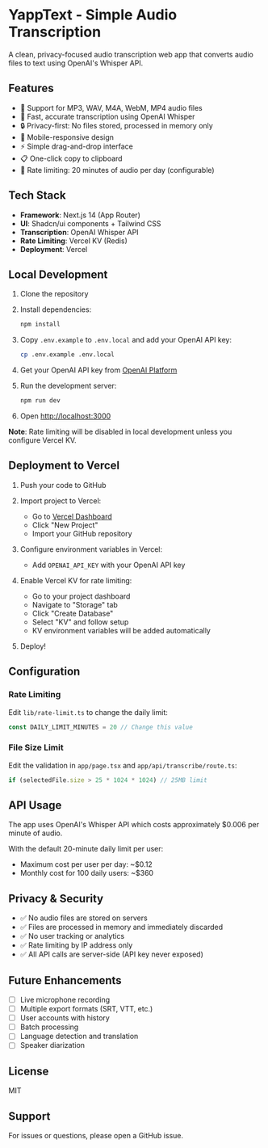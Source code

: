# YappText - Simple Audio Transcription

A clean, privacy-focused audio transcription web app that converts audio files to text using OpenAI's Whisper API.

## Features

- 🎵 Support for MP3, WAV, M4A, WebM, MP4 audio files
- 📝 Fast, accurate transcription using OpenAI Whisper
- 🔒 Privacy-first: No files stored, processed in memory only
- 📱 Mobile-responsive design
- ⚡ Simple drag-and-drop interface
- 📋 One-click copy to clipboard
- 🚦 Rate limiting: 20 minutes of audio per day (configurable)

## Tech Stack

- **Framework**: Next.js 14 (App Router)
- **UI**: Shadcn/ui components + Tailwind CSS
- **Transcription**: OpenAI Whisper API
- **Rate Limiting**: Vercel KV (Redis)
- **Deployment**: Vercel

## Local Development

1. Clone the repository
2. Install dependencies:
   ```bash
   npm install
   ```

3. Copy `.env.example` to `.env.local` and add your OpenAI API key:
   ```bash
   cp .env.example .env.local
   ```

4. Get your OpenAI API key from [OpenAI Platform](https://platform.openai.com/api-keys)

5. Run the development server:
   ```bash
   npm run dev
   ```

6. Open [http://localhost:3000](http://localhost:3000)

**Note**: Rate limiting will be disabled in local development unless you configure Vercel KV.

## Deployment to Vercel

1. Push your code to GitHub

2. Import project to Vercel:
   - Go to [Vercel Dashboard](https://vercel.com/dashboard)
   - Click "New Project"
   - Import your GitHub repository

3. Configure environment variables in Vercel:
   - Add `OPENAI_API_KEY` with your OpenAI API key

4. Enable Vercel KV for rate limiting:
   - Go to your project dashboard
   - Navigate to "Storage" tab
   - Click "Create Database"
   - Select "KV" and follow setup
   - KV environment variables will be added automatically

5. Deploy!

## Configuration

### Rate Limiting
Edit `lib/rate-limit.ts` to change the daily limit:
```typescript
const DAILY_LIMIT_MINUTES = 20 // Change this value
```

### File Size Limit
Edit the validation in `app/page.tsx` and `app/api/transcribe/route.ts`:
```typescript
if (selectedFile.size > 25 * 1024 * 1024) // 25MB limit
```

## API Usage

The app uses OpenAI's Whisper API which costs approximately $0.006 per minute of audio.

With the default 20-minute daily limit per user:
- Maximum cost per user per day: ~$0.12
- Monthly cost for 100 daily users: ~$360

## Privacy & Security

- ✅ No audio files are stored on servers
- ✅ Files are processed in memory and immediately discarded
- ✅ No user tracking or analytics
- ✅ Rate limiting by IP address only
- ✅ All API calls are server-side (API key never exposed)

## Future Enhancements

- [ ] Live microphone recording
- [ ] Multiple export formats (SRT, VTT, etc.)
- [ ] User accounts with history
- [ ] Batch processing
- [ ] Language detection and translation
- [ ] Speaker diarization

## License

MIT

## Support

For issues or questions, please open a GitHub issue.